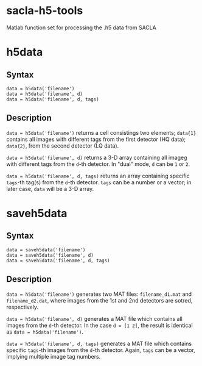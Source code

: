 sacla-h5-tools
==============

Matlab function set for processing the .h5 data from SACLA


# h5data
## Syntax
```
data = h5data('filename')
data = h5data('filename', d)
data = h5data('filename', d, tags)
```

## Description
`data = h5data('filename')` returns a cell consistings two elements;
 `data{1}` contains all images with different tags from the first detector
 (HQ data); `data{2}`, from the second detector (LQ data).

`data = h5data('filename', d)` returns a 3-D array containing all imageg
with different tags from the `d`-th detector. In "dual" mode, `d` can be
`1` or `2`.

`data = h5data('filename', d, tags)` returns an array containing specific
`tags`-th tag(s) from the `d`-th detector. `tags` can be a number or a
vector; in later case, `data` will be a 3-D array.


# saveh5data
## Syntax
```
data = saveh5data('filename')
data = saveh5data('filename', d)
data = saveh5data('filename', d, tags)
```

## Description
`data = h5data('filename')` generates two MAT files: `filename_d1.mat` and
`filename_d2.dat`, where images from the 1st and 2nd detectors are 
sotred, respectively.

`data = h5data('filename', d)` generates a MAT file which contains all
images from the `d`-th detector. In the case `d = [1 2]`, the result
is identical as `data = h5data('filename')`.

`data = h5data('filename', d, tags)` generates a MAT file which contains
specific `tags`-th images from the `d`-th detector. Again, `tags` can be
a vector, implying multiple image tag numbers.

